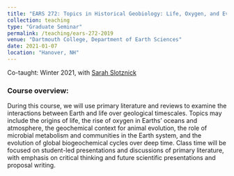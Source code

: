 ```yaml
---
title: "EARS 272: Topics in Historical Geobiology: Life, Oxygen, and Evolution"
collection: teaching
type: "Graduate Seminar"
permalink: /teaching/ears-272-2019
venue: "Dartmouth College, Department of Earth Sciences"
date: 2021-01-07
location: "Hanover, NH"
---
```

Co-taught: Winter 2021, with [Sarah Slotznick](https://faculty-directory.dartmouth.edu/sarah-p-slotznick)

### Course overview:
During this course, we will use primary literature and reviews to examine the interactions between Earth and life over geological timescales. Topics may include the origins of life, the rise of oxygen in Earths’ oceans and atmosphere, the geochemical context for animal evolution, the role of microbial metabolism and communities in the Earth system, and the evolution of global biogeochemical cycles over deep time. Class time will be focused on student-led presentations and discussions of primary literature, with emphasis on critical thinking and future scientific presentations and proposal writing.